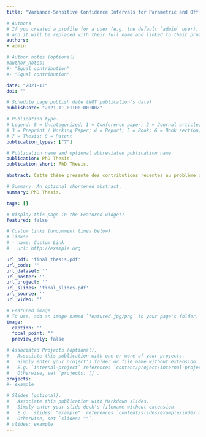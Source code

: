 ```yaml
---
title: "Variance-Sensitive Confidence Intervals for Parametric and Offline Bandits"

# Authors
# If you created a profile for a user (e.g. the default `admin` user), write the username (folder name) here 
# and it will be replaced with their full name and linked to their profile.
authors:
- admin

# Author notes (optional)
#author_notes:
#- "Equal contribution"
#- "Equal contribution"

date: "2021-11"
doi: ""

# Schedule page publish date (NOT publication's date).
publishDate: "2021-11-01T00:00:00Z"

# Publication type.
# Legend: 0 = Uncategorized; 1 = Conference paper; 2 = Journal article;
# 3 = Preprint / Working Paper; 4 = Report; 5 = Book; 6 = Book section;
# 7 = Thesis; 8 = Patent
publication_types: ["7"]

# Publication name and optional abbreviated publication name.
publication: PhD Thesis.
publication_short: PhD Thesis.

abstract: Cette thèse présente des contributions récentes au problème d’optimisation sous feedback bandit, au travers de la construction d’intervalles de confiance sensibles à la variance. Nous traitons deux aspects distincts du problème: (1) la minimisation du regret pour les bandits à modèle linéaire généralisé (GLBs), une large classe de bandits paramétriques non-linéaires et (2) le problème d’optimisation de politique hors ligne sous signal bandit. Concernant (1) nous étudions les effets de la non-linéarité dans les GLBs et remettons en question la compréhension actuelle selon laquelle des hauts niveaux de non-linéarité ne peuvent être que préjudiciables à l’équilibre exploration-exploitation. Des algorithmes améliorés suivis d’une nouvelle méthode d’analyse montrent que lorsque correctement manipulé, le problème de minimisation du regret dans les GLBs n’est pas nécessairement plus dur que pour leur contrepartie linéaire. Il peut même être significativement facilité pour certains membres importants de la famille GLB comme le bandit logistique. Notre approche utilise de nouveaux ensembles de confiance sensibles à la non-linéarité au travers de la variance qu’elle impose à la fonction récompense, accompagnés d’un traitement local de la non-linéarité au travers d’une analyse dite auto-concordante. Concernant (2) nous utilisons des résultats de la littérature de l’optimisation robuste afin de construire des intervalles de confiance asymptotiques sensibles à la variance pour l’évaluation contrefactuelle de politiques. Cela permet d’assurer du conservatisme (désirable pour des agents averses au risque) lors de la recherche hors-ligne de politiques prometteuses. Cet intervalle de confiance engendre de nouveaux objectifs contrefactuels qui sont plus adaptés à des applications pratiques, car convexes et de nature composites.

# Summary. An optional shortened abstract.
summary: PhD Thesis.

tags: []

# Display this page in the Featured widget?
featured: false

# Custom links (uncomment lines below)
# links:
# - name: Custom Link
#   url: http://example.org

url_pdf: 'final_thesis.pdf'
url_code: ''
url_dataset: ''
url_poster: ''
url_project: ''
url_slides: 'final_slides.pdf'
url_source: ''
url_video: ''

# Featured image
# To use, add an image named `featured.jpg/png` to your page's folder. 
image:
  caption: ''
  focal_point: ""
  preview_only: false

# Associated Projects (optional).
#   Associate this publication with one or more of your projects.
#   Simply enter your project's folder or file name without extension.
#   E.g. `internal-project` references `content/project/internal-project/index.md`.
#   Otherwise, set `projects: []`.
projects:
#- example

# Slides (optional).
#   Associate this publication with Markdown slides.
#   Simply enter your slide deck's filename without extension.
#   E.g. `slides: "example"` references `content/slides/example/index.md`.
#   Otherwise, set `slides: ""`.
# slides: example
---
```


